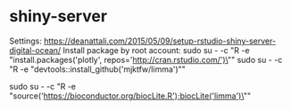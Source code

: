 # shiny-server
Settings:
https://deanattali.com/2015/05/09/setup-rstudio-shiny-server-digital-ocean/
Install package by root account:
sudo su - -c "R -e \"install.packages('plotly', repos='http://cran.rstudio.com/')\""
sudo su - -c "R -e \"devtools::install_github('mjktfw/limma')\""

sudo su - -c "R -e \"source('https://bioconductor.org/biocLite.R');biocLite('limma')\""